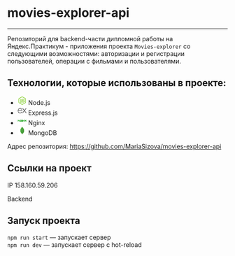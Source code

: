 # movies-explorer-api
------------------------------------------------------------------------------------------------------------
Репозиторий для backend-части дипломной работы на Яндекс.Практикум - приложения проекта `Movies-explorer` со следующими возможностями: авторизации и регистрации пользователей, операции с фильмами и пользователями.

## Технологии, которые использованы в проекте:
* <img src="https://github.com/devicons/devicon/blob/master/icons/nodejs/nodejs-original.svg" title="nodejs" alt="nodejs" width="20" height="20"/> Node.js
* <img src="https://github.com/devicons/devicon/blob/master/icons/express/express-original.svg" title="express" alt="express" width="20" height="20"/> Express.js
* <img src="https://github.com/devicons/devicon/blob/master/icons/nginx/nginx-original.svg" title="express" alt="nginx" width="20" height="20"/> Nginx
* <img src="https://github.com/devicons/devicon/blob/master/icons/mongodb/mongodb-original.svg" title="mongodb" alt="mongodb" width="20" height="20"/> MongoDB


Адрес репозитория: https://github.com/MariaSizova/movies-explorer-api

## Ссылки на проект

IP 158.160.59.206

Backend 

## Запуск проекта

`npm run start` — запускает сервер   
`npm run dev` — запускает сервер с hot-reload
